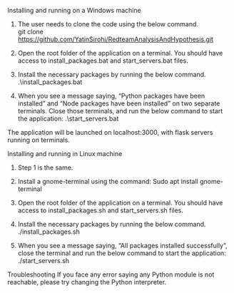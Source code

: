 Installing and running on a Windows machine

1.	The user needs to clone the code using the below command.<br/>
git clone https://github.com/YatinSirohi/RedteamAnalysisAndHypothesis.git

3.	Open the root folder of the application on a terminal. You should have access to install_packages.bat and start_servers.bat files.

4.	Install the necessary packages by running the below command.
.\install_packages.bat

5.	When you see a message saying, “Python packages have been installed” and “Node packages have been installed” on two separate terminals. Close those terminals, and run the below command to start the application:
.\start_servers.bat

The application will be launched on localhost:3000, with flask servers running on terminals.

Installing and running in Linux machine

1.	Step 1 is the same.

2.	Install a gnome-terminal using the command:
Sudo apt install gnome-terminal

3.	Open the root folder of the application on a terminal. You should have access to install_packages.sh and start_servers.sh files.

4.	Install the necessary packages by running the below command.
./install_packages.sh

5.	When you see a message saying, “All packages installed successfully”, close the terminal and run the below command to start the application:
./start_servers.sh

Troubleshooting
If you face any error saying any Python module is not reachable, please try changing the Python interpreter.
